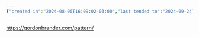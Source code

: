 ```yaml
---
{"created in":"2024-08-06T16:09:02-03:00","last tended to":"2024-09-24T15:57:30-03:00","tags":["patterns","resource","cybernetics","softwareengineering","🌱"],"dg-publish":true,"notestage":["🌱"],"permalink":"/patterns/pattern-collections/gordon-brander-s-patterns/","dgPassFrontmatter":true,"created":"2024-08-06T16:09:02.578-03:00","updated":"2024-09-24T16:25:49.336-03:00"}
---
```


https://gordonbrander.com/pattern/